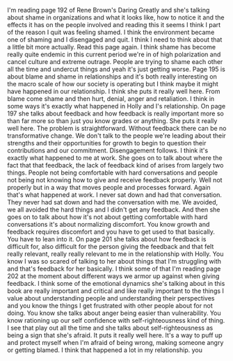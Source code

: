 I'm reading page 192 of Rene Brown's Daring Greatly and she's talking about
shame in organizations and what it looks like, how to notice it and the
effects it has on the people involved and reading this it seems I think I
part of the reason I quit was feeling shamed. I think the environment became one
of shaming and I disengaged and quit. I think I need to think about that a little
bit more actually. Read this page again. I think shame has become really
quite endemic in this current period we're in of high polarization and
cancel culture and extreme outrage. People are trying to shame each other all
the time and undercut things and yeah it's just getting worse. Page 195 is
about blame and shame in relationships and it's both really interesting on the
macro scale of how our society is operating but I think maybe it might have
happened in our relationship. I think she puts it really well here. From blame come
shame and then hurt, denial, anger and retaliation. I think in some ways it's
exactly what happened in Holly and I's relationship. On page 197 she talks about
feedback and how feedback is really important more so than far more so than
just you know grades or anything. She puts it really well here. The problem is
straightforward. Without feedback there can be no transformative change. We don't
talk to the people we're leading about their strengths and their opportunities
for growth to begin to question their contributions and our commitment.
Disengagement follows. I think it's exactly what happened to me at work. She
goes on to talk about where the fact that that feedback, the lack of feedback kind
of arises from largely two things. People not being comfortable with hard
conversations and people not being not knowing how to give and receive
feedback properly. Well not properly but in a way that moves people and
processes forward. Again that's what happened at work. I never sat down and
had that conversation. They never had sat down and had the
conversation with me. We avoided, we all avoided the hard things and I didn't get
any feedback. And then she goes on to talk about how it's not about getting
comfortable with hard conversations it's about normalizing discomfort. You know
growth and feedback requires discomfort and you have to get used to that
basically. You have to lean into it. On page 201 she talks about how feedback is
difficult for, also difficult for the person giving the feedback and that felt
really relevant, really really relevant to me in the relationship with Holly.
You know I was so scared of talking to her about things that I'm struggling
with and that's feedback for her basically. I think some of that I'm reading page 202
at the moment about different ways we armor up against when giving feedback. I
think some of the emotional dynamics she's talking about in this book are really
important and critical and like really important to the things I value about
understanding people and understanding their perspectives and you know the
things I get frustrated with other people about for not doing. You know she
talks about anger being easier than vulnerability. You know rationing up our
self confidence with self-righteousness kind of thing. I see that play out all
the time and she talks about self-righteousness as being a sign that
she's afraid. It puts it really well here. It's a way to puff up and protect myself
when I'm afraid of being wrong, making someone angry or getting
blamed. I think that happened a lot in my relationship.
you
